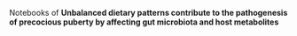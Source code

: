 Notebooks of **Unbalanced dietary patterns contribute to the pathogenesis of precocious puberty by affecting gut microbiota and host metabolites**
